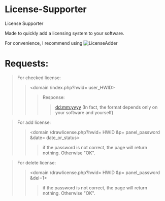 # License-Supporter
License Supporter


Made to quickly add a licensing system to your software.

For convenience, I recommend using ![LicenseAdder](https://github.com/AikoSimidzu/License-Supporter/tree/master/LicenseAdder)

# Requests:
>For checked license:
>><domain /index.php?hwid= user_HWID>
>>>Response:
>>>><dd:mm:yyyy> (In fact, the format depends only on your software and yourself)

>For add license:
>><domain /drawlicense.php?hwid= HWID &p= panel_password &date= date_or_status>
>>>if the password is not correct, the page will return nothing. Otherwise "OK".

>For delete license:
>><domain /drawlicense.php?hwid= HWID &p= panel_password &del=1>
>>>if the password is not correct, the page will return nothing. Otherwise "OK".
